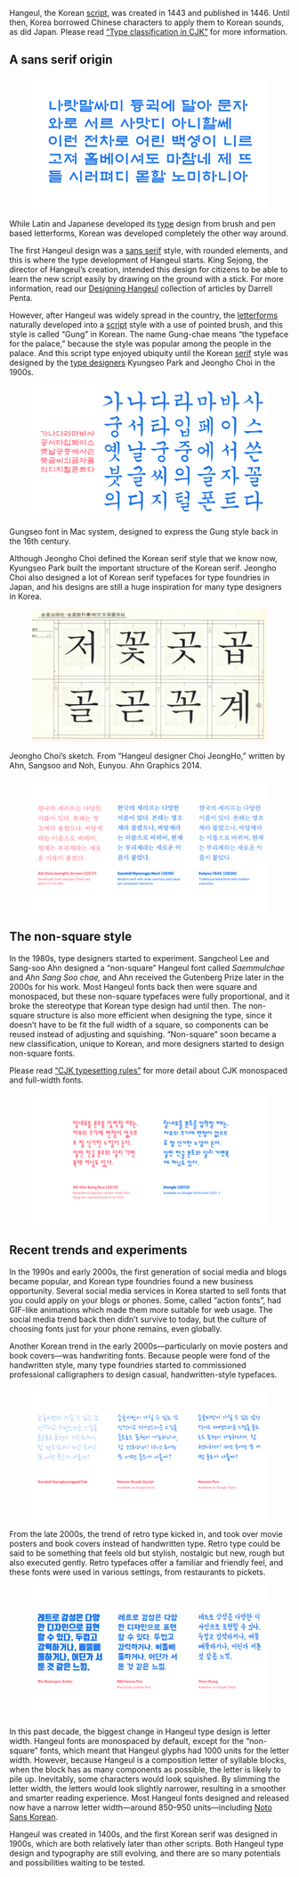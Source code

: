 Hangeul, the Korean [script](/glossary/script_writing_system), was created in 1443 and published in 1446. Until then, Korea borrowed Chinese characters to apply them to Korean sounds, as did Japan. Please read [“Type classification in CJK”](/lesson/type_classification_in_cjk) for more information.

## A sans serif origin

<figure>

![Example of Hunminjeongum font](images/01.svg)

</figure>

While Latin and Japanese developed its [type](/glossary/type) design from brush and pen based letterforms, Korean was developed completely the other way around.

The first Hangeul design was a [sans serif](/glossary/sans_serif) style, with rounded elements, and this is where the type development of Hangeul starts. King Sejong, the director of Hangeul’s creation, intended this design for citizens to be able to learn the new script easily by drawing on the ground with a stick. For more information, read our [Designing Hangeul](/designing_hangeul) collection of articles by Darrell Penta.

However, after Hangeul was widely spread in the country, the [letterforms](/glossary/letterform) naturally developed into a [script](/glossary/script_typeface_style) style with a use of pointed brush, and this style is called “Gung” in Korean. The name Gung-chae means “the typeface for the palace,” because the style was popular among the people in the palace. And this script type enjoyed ubiquity until the Korean [serif](/glossary/serif) style was designed by the [type designers](/glossary/type_designer) Kyungseo Park and Jeongho Choi in the 1900s.

<figure>

![Example of Gung](images/02.svg)

</figure>
<figcaption>Gungseo font in Mac system, designed to express the Gung style back in the 16th century.</figcaption>

Although Jeongho Choi defined the Korean serif style that we know now, Kyungseo Park built the important structure of the Korean serif. Jeongho Choi also designed a lot of Korean serif typefaces for type foundries in Japan, and his designs are still a huge inspiration for many type designers in Korea.

<figure>

![Scan of Jeongho Choi’s sketches](images/03.jpg)

</figure>
<figcaption>Jeongho Choi’s sketch. From “Hangeul designer Choi JeongHo,” written by Ahn, Sangsoo and Noh, Eunyou. Ahn Graphics 2014.</figcaption>

<figure>

![Korean serif style we see now](images/04.svg)

</figure>

## The non-square style

In the 1980s, type designers started to experiment. Sangcheol Lee and Sang-soo Ahn designed a “non-square” Hangeul font called _Saemmulchae_ and _Ahn Sang Soo chae,_ and Ahn received the Gutenberg Prize later in the 2000s for his work. Most Hangeul fonts back then were square and monospaced, but these non-square typefaces were fully proportional, and it broke the stereotype that Korean type design had until then. The non-square structure is also more efficient when designing the type, since it doesn’t have to be fit the full width of a square, so components can be reused instead of adjusting and squishing. “Non-square” soon became a new classification, unique to Korean, and more designers started to design non-square fonts.

Please read [“CJK typesetting rules”](/lesson/cjk_typesetting_rules) for more detail about CJK monospaced and full-width fonts.

<figure>

![Examples of non-square fonts](images/05.svg)

</figure>

## Recent trends and experiments

In the 1990s and early 2000s, the first generation of social media and blogs became popular, and Korean type foundries found a new business opportunity. Several social media services in Korea started to sell fonts that you could apply on your blogs or phones. Some, called “action fonts”, had GIF-like animations which made them more suitable for web usage. The social media trend back then didn’t survive to today, but the culture of choosing fonts just for your phone remains, even globally.

Another Korean trend in the early 2000s—particularly on movie posters and book covers—was handwriting fonts. Because people were fond of the handwritten style, many type foundries started to commissioned professional calligraphers to design casual, handwritten-style typefaces.

<figure>

![Examples of handwritten typefaces](images/06.svg)

</figure>

From the late 2000s, the trend of retro type kicked in, and took over movie posters and book covers instead of handwritten type. Retro type could be said to be something that feels old but stylish, nostalgic but new, rough but also executed gently. Retro typefaces offer a familiar and friendly feel, and these fonts were used in various settings, from restaurants to pickets.

<figure>

![Examples of retro typefaces](images/07.svg)

</figure>

In this past decade, the biggest change in Hangeul type design is letter width. Hangeul fonts are monospaced by default, except for the “non-square” fonts, which meant that Hangeul glyphs had 1000 units for the letter width. However, because Hangeul is a composition letter of syllable blocks, when the block has as many components as possible, the letter is likely to pile up. Inevitably, some characters would look squished. By slimming the letter width, the letters would look slightly narrower, resulting in a smoother and smarter reading experience. Most Hangeul fonts designed and released now have a narrow letter width—around 850–950 units—including [Noto Sans Korean](https://fonts.google.com/noto/specimen/Noto+Sans+KR).

Hangeul was created in 1400s, and the first Korean serif was designed in 1900s, which are both relatively later than other scripts. Both Hangeul type design and typography are still evolving, and there are so many potentials and possibilities waiting to be tested.